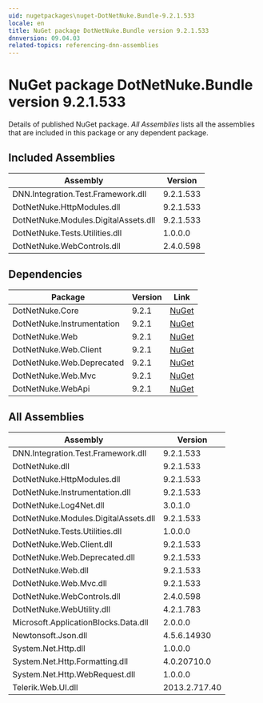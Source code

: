 ```yaml
---
uid: nugetpackages\nuget-DotNetNuke.Bundle-9.2.1.533
locale: en
title: NuGet package DotNetNuke.Bundle version 9.2.1.533
dnnversion: 09.04.03
related-topics: referencing-dnn-assemblies
---
```


# NuGet package DotNetNuke.Bundle version 9.2.1.533
Details of published NuGet package.
*All Assemblies* lists all the assemblies that are included in this package or any dependent package.

## Included Assemblies

|Assembly|Version|
|---|---|
|DNN.Integration.Test.Framework.dll|9.2.1.533|
|DotNetNuke.HttpModules.dll|9.2.1.533|
|DotNetNuke.Modules.DigitalAssets.dll|9.2.1.533|
|DotNetNuke.Tests.Utilities.dll|1.0.0.0|
|DotNetNuke.WebControls.dll|2.4.0.598|

## Dependencies

|Package|Version|Link|
|---|---|---|
|DotNetNuke.Core|9.2.1|[NuGet](https://www.nuget.org/packages/DotNetNuke.Core/9.2.1)|
|DotNetNuke.Instrumentation|9.2.1|[NuGet](https://www.nuget.org/packages/DotNetNuke.Instrumentation/9.2.1)|
|DotNetNuke.Web|9.2.1|[NuGet](https://www.nuget.org/packages/DotNetNuke.Web/9.2.1)|
|DotNetNuke.Web.Client|9.2.1|[NuGet](https://www.nuget.org/packages/DotNetNuke.Web.Client/9.2.1)|
|DotNetNuke.Web.Deprecated|9.2.1|[NuGet](https://www.nuget.org/packages/DotNetNuke.Web.Deprecated/9.2.1)|
|DotNetNuke.Web.Mvc|9.2.1|[NuGet](https://www.nuget.org/packages/DotNetNuke.Web.Mvc/9.2.1)|
|DotNetNuke.WebApi|9.2.1|[NuGet](https://www.nuget.org/packages/DotNetNuke.WebApi/9.2.1)|

## All Assemblies

|Assembly|Version|
|---|---|
|DNN.Integration.Test.Framework.dll|9.2.1.533|
|DotNetNuke.dll|9.2.1.533|
|DotNetNuke.HttpModules.dll|9.2.1.533|
|DotNetNuke.Instrumentation.dll|9.2.1.533|
|DotNetNuke.Log4Net.dll|3.0.1.0|
|DotNetNuke.Modules.DigitalAssets.dll|9.2.1.533|
|DotNetNuke.Tests.Utilities.dll|1.0.0.0|
|DotNetNuke.Web.Client.dll|9.2.1.533|
|DotNetNuke.Web.Deprecated.dll|9.2.1.533|
|DotNetNuke.Web.dll|9.2.1.533|
|DotNetNuke.Web.Mvc.dll|9.2.1.533|
|DotNetNuke.WebControls.dll|2.4.0.598|
|DotNetNuke.WebUtility.dll|4.2.1.783|
|Microsoft.ApplicationBlocks.Data.dll|2.0.0.0|
|Newtonsoft.Json.dll|4.5.6.14930|
|System.Net.Http.dll|1.0.0.0|
|System.Net.Http.Formatting.dll|4.0.20710.0|
|System.Net.Http.WebRequest.dll|1.0.0.0|
|Telerik.Web.UI.dll|2013.2.717.40|

